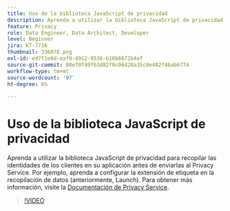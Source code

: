```yaml
---
title: Uso de la biblioteca JavaScript de privacidad
description: Aprenda a utilizar la biblioteca JavaScript de privacidad para recopilar las identidades de los clientes en su aplicación antes de enviarlas al Privacy Service. Por ejemplo, aprenda a configurar la extensión de etiqueta en la recopilación de datos (anteriormente, Launch).
feature: Privacy
role: Data Engineer, Data Architect, Developer
level: Beginner
jira: KT-7716
thumbnail: 336078.png
exl-id: ed7f1e0d-eaf9-4912-9536-b16b6672b4ef
source-git-commit: 00ef0f40fb3d82f0c06428a35c0e402f46ab6774
workflow-type: tm+mt
source-wordcount: '97'
ht-degree: 6%

---
```



# Uso de la biblioteca JavaScript de privacidad

Aprenda a utilizar la biblioteca JavaScript de privacidad para recopilar las identidades de los clientes en su aplicación antes de enviarlas al Privacy Service. Por ejemplo, aprenda a configurar la extensión de etiqueta en la recopilación de datos (anteriormente, Launch). Para obtener más información, visite la [Documentación de Privacy Service](https://experienceleague.adobe.com/docs/experience-platform/privacy/home.html?lang=es).

>[!VIDEO](https://video.tv.adobe.com/v/336078?learn=on)
